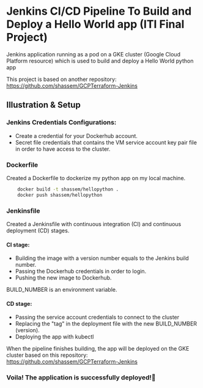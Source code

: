 # Jenkins CI/CD Pipeline To Build and Deploy a Hello World app (ITI Final Project)

Jenkins application running as a pod on a GKE cluster (Google Cloud Platform resource) which is used to build and deploy a Hello World python app

This project is based on another repository: https://github.com/shassem/GCPTerraform-Jenkins 

## Illustration & Setup

### Jenkins Credentials Configurations:
- Create a credential for your Dockerhub account.
- Secret file credentials that contains the VM service account key pair file in order to have access to the cluster.

### Dockerfile

Created a Dockerfile to dockerize my python app on my local machine.
```bash
    docker build -t shassem/hellopython .
    docker push shassem/hellopython
```
### Jenkinsfile

Created a Jenkinsfile with continuous integration (CI) and continuous deployment (CD) stages.

#### CI stage:

- Building the image with a version number equals to the Jenkins build number. 
- Passing the Dockerhub credentials in order to login.
- Pushing the new image to Dockerhub.

BUILD_NUMBER is an environment variable.

#### CD stage:

- Passing the service account credentials to connect to the cluster
- Replacing the "tag" in the deployment file with the new BUILD_NUMBER (version).
- Deploying the app with kubectl

When the pipeline finishes building, the app will be deployed on the GKE cluster based on this repository:
https://github.com/shassem/GCPTerraform-Jenkins 

### Voila! The application is successfully deployed!🚀 







